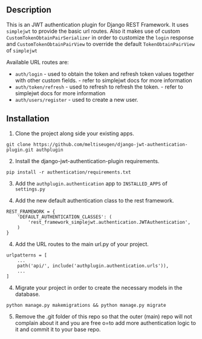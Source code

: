 ## Description

This is an JWT authentication plugin for Django REST Framework.
It uses ```simplejwt``` to provide the basic url routes. Also it makes use of 
custom ```CustomTokenObtainPairSerializer``` in order to customize the ```login``` response 
and ```CustomTokenObtainPairView``` to override the default ```TokenObtainPairView``` of ```simplejwt```

Available URL routes are:
* ```auth/login``` - used to obtain the token and refresh token values together with other custom fields. - refer to simplejwt docs for more information
* ```auth/token/refresh``` - used to refresh to refresh the token. - refer to simplejwt docs for more information
* ```auth/users/register``` - used to create a new user.

## Installation

1. Clone the project along side your existing apps.

```git clone https://github.com/meltiseugen/django-jwt-authentication-plugin.git authplugin```

2. Install the django-jwt-authentication-plugin requirements.

```pip install -r authentication/requirements.txt```

3. Add the ```authplugin.authentication``` app to ```INSTALLED_APPS``` of ```settings.py```

4. Add the new default authentication class to the rest framework.

```
REST_FRAMEWORK = {
    'DEFAULT_AUTHENTICATION_CLASSES': (
        'rest_framework_simplejwt.authentication.JWTAuthentication',
    )
}
```

4. Add the URL routes to the main url.py of your project.

```
urlpatterns = [
    ...
    path('api/', include('authplugin.authentication.urls')),
    ...
]
```

4. Migrate your project in order to create the necessary models in the database.

```python manage.py makemigrations && python manage.py migrate```

5. Remove the .git folder of this repo so that the outer (main) repo will not complain about it
and you are free o=to add more authentication logic to it and commit it to your base repo.